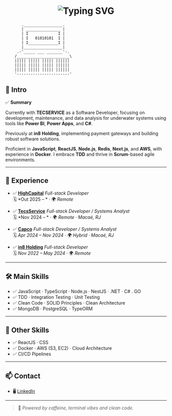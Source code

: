 
<!-- README.md - Perfil Retro Style -->
<h1 align="center">
  <img src="https://readme-typing-svg.demolab.com?font=Fira+Code&duration=3000&pause=1000&color=00FF00&center=true&vCenter=true&width=435&lines=Hi+there!+I'm+Savinnsk;Fullstack+Dev+%7C+.NET+%7C+Nodejs+Reactjs;Welcome+to+my+Zone+%F0%9F%9A%80" alt="Typing SVG" />
</h1>

```
       ._________________.
       | _______________ |
       | I             I |
       | I   01010101  I |
       | I_____________I |
       |_________________|
     .-'_____ ___ _______'-.
    /_______________________\
    ||||| ||||| ||||| ||||||
    ||||| ||||| ||||| ||||||
    ||||| ||||| ||||| ||||||
    '-----------------------'
```



## 🧠 Intro

✅ **Summary**

Currently with **TECSERVICE** as a Software Developer, focusing on development, maintenance, and data analysis for underwater systems using tools like **Power BI**, **Power Apps**, and **C#**.

Previously at **in8 Holding**, implementing payment gateways and building robust software solutions.

Proficient in **JavaScript**, **ReactJS**, **Node.js**, **Redis**, **Next.js**, and **AWS**, with experience in **Docker**. I embrace **TDD** and thrive in **Scrum**-based agile environments.

---

## 💼 Experience

  - ✅ [**HighCapital**](https://github.com/HighCapitalTech)
  *Full-stack Developer*  
  🗓️ *Out 2025 – * · 🌍 *Remote*

- ✅ [**TecsService**](https://tecserviceengenharia.com.br)
  *Full-stack Developer / Systems Analyst*  
  🗓️ *Nov 2024 – * · 🌍 *Remote · Macaé, RJ*

- ✅  [**Capco**](https://www.capco.com/) 
  *Full-stack Developer / Systems Analyst*  
  🗓️ *Apr 2024 – Nov 2024* · 🌍 *Hybrid · Macaé, RJ*

- ✅ [**in8 Holding**](https://in8.com.br)
  *Full-stack Developer*  
  🗓️ *Nov 2022 – May 2024* · 🌍 *Remote*

---

## 🛠️ Main Skills

- ✅ JavaScript · TypeScript · Node.js · NestJS · .NET · C# . GO
- ✅ TDD · Integration Testing · Unit Testing
- ✅ Clean Code · SOLID Principles · Clean Architecture
- ✅ MongoDB · PostgreSQL · TypeORM

---

## 🎨 Other Skills

- ✅ ReactJS · CSS
- ✅ Docker · AWS (S3, EC2) · Cloud Architecture
- ✅ CI/CD Pipelines

---

## 📫 Contact

- 🖥️ [LinkedIn](https://www.linkedin.com/in/s%C3%A1vio-pican%C3%A7o-b739a518a/)

---

> 💾 *Powered by caffeine, terminal vibes and clean code.*



